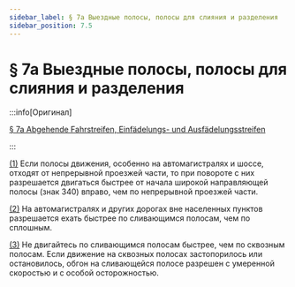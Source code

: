 ```yaml
---
sidebar_label: § 7a Выездные полосы, полосы для слияния и разделения
sidebar_position: 7.5
---
```


# § 7a Выездные полосы, полосы для слияния и разделения

:::info[Оригинал]

[§ 7a Abgehende Fahrstreifen, Einfädelungs- und Ausfädelungsstreifen](https://www.gesetze-im-internet.de/stvo_2013/__7a.html)

:::


<span id="1">[(1)](#1)</span> Если полосы движения, особенно на автомагистралях и шоссе, отходят от непрерывной проезжей
части, то при повороте с них разрешается двигаться быстрее от начала широкой направляющей
полосы (знак 340) вправо, чем по непрерывной проезжей части.


<span id="2">[(2)](#2)</span> На автомагистралях и других дорогах вне населенных пунктов разрешается ехать быстрее по
сливающимся полосам, чем по сплошным.


<span id="3">[(3)](#3)</span> Не двигайтесь по сливающимся полосам быстрее, чем по сквозным полосам. Если движение на
сквозных полосах застопорилось или остановилось, обгон на сливающейся полосе разрешен с умеренной
скоростью и с особой осторожностью.
